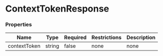 
# ContextTokenResponse

### Properties

|Name|Type|Required|Restrictions|Description|
|---|---|---|---|---|
|contextToken|string|false|none|none|
